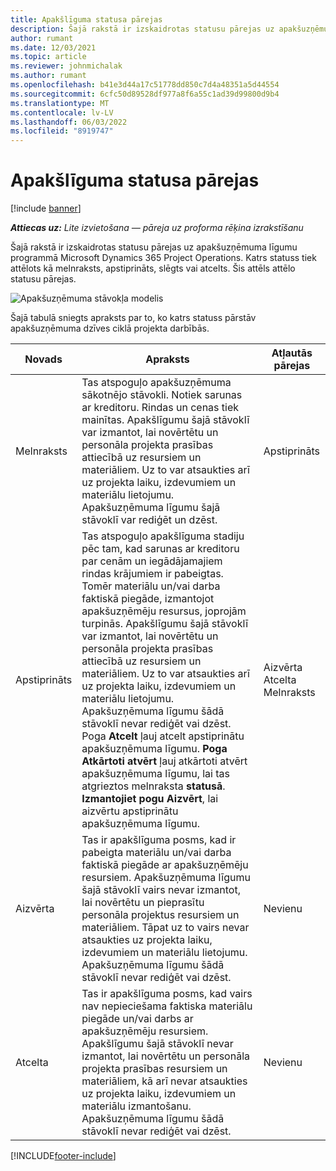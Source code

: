 ```yaml
---
title: Apakšlīguma statusa pārejas
description: Šajā rakstā ir izskaidrotas statusu pārejas uz apakšuzņēmuma līgumu programmā Microsoft Dynamics 365 Project Operations, jo apakšuzņēmuma līgums ir izveidots, izpildīts un slēgts.
author: rumant
ms.date: 12/03/2021
ms.topic: article
ms.reviewer: johnmichalak
ms.author: rumant
ms.openlocfilehash: b41e3d44a17c51778dd850c7d4a48351a5d44554
ms.sourcegitcommit: 6cfc50d89528df977a8f6a55c1ad39d99800d9b4
ms.translationtype: MT
ms.contentlocale: lv-LV
ms.lasthandoff: 06/03/2022
ms.locfileid: "8919747"
---
```

# <a name="state-transitions-on-a-subcontract"></a>Apakšlīguma statusa pārejas 

[!include [banner](../../includes/dataverse-preview.md)]

_**Attiecas uz:** Lite izvietošana — pāreja uz proforma rēķina izrakstīšanu_

Šajā rakstā ir izskaidrotas statusu pārejas uz apakšuzņēmuma līgumu programmā Microsoft Dynamics 365 Project Operations. Katrs statuss tiek attēlots kā melnraksts, apstiprināts, slēgts vai atcelts. Šis attēls attēlo statusu pārejas.

![Apakšuzņēmuma stāvokļa modelis](../media/SubconStates.png)  

Šajā tabulā sniegts apraksts par to, ko katrs statuss pārstāv apakšuzņēmuma dzīves ciklā projekta darbībās.

| Novads | Apraksts | Atļautās pārejas |
| --- | --- | --- |
| Melnraksts | Tas atspoguļo apakšuzņēmuma sākotnējo stāvokli. Notiek sarunas ar kreditoru. Rindas un cenas tiek mainītas. Apakšlīgumu šajā stāvoklī var izmantot, lai novērtētu un personāla projekta prasības attiecībā uz resursiem un materiāliem. Uz to var atsaukties arī uz projekta laiku, izdevumiem un materiālu lietojumu. Apakšuzņēmuma līgumu šajā stāvoklī var rediģēt un dzēst. | Apstiprināts |
| Apstiprināts | Tas atspoguļo apakšlīguma stadiju pēc tam, kad sarunas ar kreditoru par cenām un iegādājamajiem rindas krājumiem ir pabeigtas. Tomēr materiālu un/vai darba faktiskā piegāde, izmantojot apakšuzņēmēju resursus, joprojām turpinās. Apakšlīgumu šajā stāvoklī var izmantot, lai novērtētu un personāla projekta prasības attiecībā uz resursiem un materiāliem. Uz to var atsaukties arī uz projekta laiku, izdevumiem un materiālu lietojumu. Apakšuzņēmuma līgumu šādā stāvoklī nevar rediģēt vai dzēst. Poga **Atcelt** ļauj atcelt apstiprinātu apakšuzņēmuma līgumu. **Poga Atkārtoti atvērt** ļauj atkārtoti atvērt apakšuzņēmuma līgumu, lai tas atgrieztos melnraksta **statusā**. **Izmantojiet pogu Aizvērt**, lai aizvērtu apstiprinātu apakšuzņēmuma līgumu. | Aizvērta <br> Atcelta <br> Melnraksts |
| Aizvērta | Tas ir apakšlīguma posms, kad ir pabeigta materiālu un/vai darba faktiskā piegāde ar apakšuzņēmēju resursiem. Apakšuzņēmuma līgumu šajā stāvoklī vairs nevar izmantot, lai novērtētu un pieprasītu personāla projektus resursiem un materiāliem. Tāpat uz to vairs nevar atsaukties uz projekta laiku, izdevumiem un materiālu lietojumu. Apakšuzņēmuma līgumu šādā stāvoklī nevar rediģēt vai dzēst. | Nevienu |
| Atcelta | Tas ir apakšlīguma posms, kad vairs nav nepieciešama faktiska materiālu piegāde un/vai darbs ar apakšuzņēmēju resursiem. Apakšlīgumu šajā stāvoklī nevar izmantot, lai novērtētu un personāla projekta prasības resursiem un materiāliem, kā arī nevar atsaukties uz projekta laiku, izdevumiem un materiālu izmantošanu. Apakšuzņēmuma līgumu šādā stāvoklī nevar rediģēt vai dzēst. | Nevienu |


[!INCLUDE[footer-include](../../includes/footer-banner.md)]
